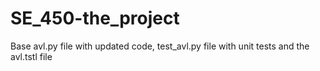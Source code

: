 # SE_450-the_project
Base avl.py file with updated code, test_avl.py file with unit tests and the avl.tstl file 
